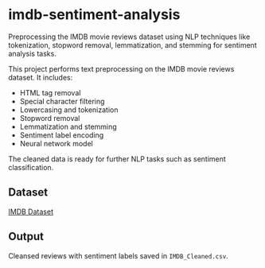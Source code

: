 # imdb-sentiment-analysis
Preprocessing the IMDB movie reviews dataset using NLP techniques like tokenization, stopword removal, lemmatization, and stemming for sentiment analysis tasks.

This project performs text preprocessing on the IMDB movie reviews dataset. It includes:

- HTML tag removal
- Special character filtering
- Lowercasing and tokenization
- Stopword removal
- Lemmatization and stemming
- Sentiment label encoding
- Neural network model

The cleaned data is ready for further NLP tasks such as sentiment classification.

## Dataset
[IMDB Dataset](https://ai.stanford.edu/~amaas/data/sentiment/)

## Output
Cleansed reviews with sentiment labels saved in `IMDB_Cleaned.csv`.
